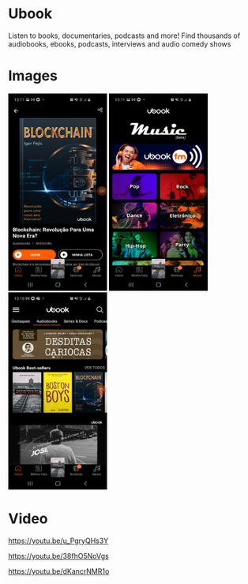 # Ubook
Listen to books, documentaries, podcasts and more! Find thousands of audiobooks, ebooks, podcasts, interviews and audio comedy shows


# Images
<img src="https://github.com/jorgealbertojas/Ubook/blob/main/imagemBook.jpeg" data-canonical-src="https://github.com/jorgealbertojas/Ubook/blob/main/imagemBook.jpeg" width="200" height="400" />

<img src="https://github.com/jorgealbertojas/Ubook/blob/main/imagemMusic.jpeg" data-canonical-src="https://github.com/jorgealbertojas/Ubook/blob/main/imagemBook.jpeg" width="200" height="400" />

<img src="https://github.com/jorgealbertojas/Ubook/blob/main/ImagemMain.jpeg" data-canonical-src="https://github.com/jorgealbertojas/Ubook/blob/main/imagemBook.jpeg" width="200" height="400" />

# Video
https://youtu.be/u_PgryQHs3Y

https://youtu.be/38fhO5NoVgs

https://youtu.be/dKancrNMR1o
